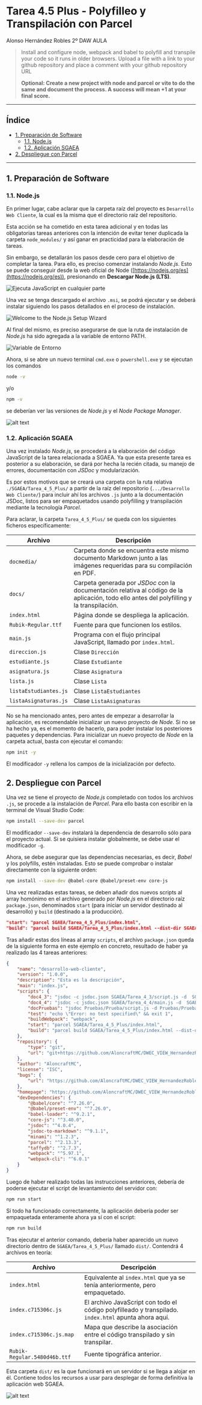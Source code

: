# Tarea 4.5 Plus - Polyfilleo y Transpilación con Parcel

Alonso Hernández Robles 2º DAW AULA

> Install and configure node, webpack and babel to polyfill and transpile your code so it runs in older browsers. Upload a file with a link to your github repository and place a comment with your github repository URL
> 
> **Optional: Create a new project with node and parcel or vite to do the same and document the process. A success will mean +1 at your final score.**

---

## Índice

- [1. Preparación de Software](#1-preparación-de-software)
    - [1.1. Node.js](#11-nodejs)
    - [1.2. Aplicación SGAEA](#12-aplicación-sgaea)
- [2. Despliegue con Parcel](#2-despliegue-con-parcel)

---

## 1. Preparación de Software

### 1.1. Node.js

En primer lugar, cabe aclarar que la carpeta raíz del proyecto es `Desarrollo Web Cliente`, la cual es la misma que el directorio raíz del repositorio.

Esta acción se ha cometido en esta tarea adicional y en todas las obligatorias tareas anteriores con la intención de evitar tener duplicada la carpeta `node_modules/` y así ganar en practicidad para la elaboración de tareas.

Sin embargo, se detallarán los pasos desde cero para el objetivo de completar la tarea. Para ello, es preciso comenzar instalando *Node.js*. Esto se puede conseguir desde la web oficial de Node ([https://nodejs.org/es](https://nodejs.org/es)), presionando en **Descargar Node.js (LTS)**.

![Ejecuta JavaScript en cualquier parte](image.png)

Una vez se tenga descargado el archivo `.msi`, se podrá ejecutar y se deberá instalar siguiendo los pasos detallados en el proceso de instalación.

![Welcome to the Node.js Setup Wizard](image-1.png)

Al final del mismo, es preciso asegurarse de que la ruta de instalación de *Node.js* ha sido agregada a la variable de entorno PATH.

![Variable de Entorno](image-2.png)

Ahora, si se abre un nuevo terminal `cmd.exe` o `powershell.exe` y se ejecutan los comandos

```bash
node -v
```

y/o

```bash
npm -v
```

se deberían ver las versiones de *Node.js* y el *Node Package Manager*.

![alt text](image-3.png)

### 1.2. Aplicación SGAEA

Una vez instalado *Node.js*, se procederá a la elaboración del código JavaScript de la tarea relacionada a SGAEA. Ya que esta presente tarea es posterior a su elaboración, se dará por hecha la recién citada, su manejo de errores, documentación con *JSDoc* y modularización.

Es por estos motivos que se creará una carpeta con la ruta relativa `./SGAEA/Tarea_4_5_Plus/` a partir de la raíz del repositorio (`.../Desarrollo Web Cliente/`) para incluir ahí los archivos `.js` junto a la documentación JSDoc, listos para ser empaquetados usando polyfilling y transpilación mediante la tecnología *Parcel*.

Para aclarar, la carpeta `Tarea_4_5_Plus/` se queda con los siguientes ficheros específicamente:

| Archivo | Descripción |
| - | - |
| `docmedia/` | Carpeta donde se encuentra este mismo documento Markdown junto a las imágenes requeridas para su compilación en PDF. |
| `docs/` | Carpeta generada por *JSDoc* con la documentación relativa al código de la aplicación, todo ello antes del polyfilling y la transpilación. |
| `index.html` | Página donde se despliega la aplicación. |
| `Rubik-Regular.ttf` | Fuente para que funcionen los estilos. |
| `main.js` | Programa con el flujo principal JavaScript, llamado por `index.html`. |
| `direccion.js` | Clase `Dirección` |
| `estudiante.js` | Clase `Estudiante` |
| `asignatura.js` | Clase `Asignatura` |
| `lista.js` | Clase `Lista` |
| `listaEstudiantes.js` | Clase `ListaEstudiantes` |
| `listaAsignaturas.js` | Clase `ListaAsignaturas` |

No se ha mencionado antes, pero antes de empezar a desarrollar la aplicación, es recomendable inicializar un nuevo proyecto de *Node*. Si no se ha hecho ya, es el momento de hacerlo, para poder instalar los posteriores paquetes y dependencias. Para inicializar un nuevo proyecto de *Node* en la carpeta actual, basta con ejecutar el comando:

```bash
npm init -y
```

El modificador `-y` rellena los campos de la inicialización por defecto.

## 2. Despliegue con Parcel

Una vez se tiene el proyecto de *Node.js* completado con todos los archivos `.js`, se procede a la instalación de *Parcel*. Para ello basta con escribir en la terminal de Visual Studio Code:

```bash
npm install --save-dev parcel
```

El modificador `--save-dev` instalará la dependencia de desarrollo sólo para el proyecto actual. Si se quisiera instalar globalmente, se debe usar el modificador `-g`.

Ahora, se debe asegurar que las dependencias necesarias, es decir, *Babel* y los polyfills, estén instaladas. Esto se puede comprobar o instalar directamente con la siguiente orden:

```bash
npm install --save-dev @babel-core @babel/preset-env core-js
```

Una vez realizadas estas tareas, se deben añadir dos nuevos scripts al array homónimo en el archivo generado por *Node.js* en el directorio raíz `package.json`, denominados `start` (para iniciar un servidor destinado al desarrollo) y `build` (destinado a la producción).

```json
"start": "parcel SGAEA/Tarea_4_5_Plus/index.html",
"build": "parcel build SGAEA/Tarea_4_5_Plus/index.html --dist-dir SGAEA/Tarea_4_5_Plus/dist"
```

<div style="page-break-before: always;"></div>

Tras añadir estas dos líneas al array `scripts`, el archivo `package.json` queda de la siguiente forma en este ejemplo en concreto, resultado de haber ya realizado las 4 tareas anteriores:

```json
{
    "name": "desarrollo-web-cliente",
    "version": "1.0.0",
    "description": "Esta es la descripción",
    "main": "index.js",
    "scripts": {
        "doc4_3": "jsdoc -c jsdoc.json SGAEA/Tarea_4_3/script.js -d  SGAEA/Tarea_4_3/docs -p",
        "doc4_4": "jsdoc -c jsdoc.json SGAEA/Tarea_4_4/main.js -d  SGAEA/Tarea_4_4/docs -p",
        "docPruebas": "jsdoc Pruebas/Prueba/script.js -d Pruebas/Prueba/docs -p",
        "test": "echo \"Error: no test specified\" && exit 1",
        "buildWebpack": "webpack",
        "start": "parcel SGAEA/Tarea_4_5_Plus/index.html",
        "build": "parcel build SGAEA/Tarea_4_5_Plus/index.html --dist-dir SGAEA/Tarea_4_5_Plus/dist"
    },
    "repository": {
        "type": "git",
        "url": "git+https://github.com/AloncraftMC/DWEC_VIEW_HernandezRobles_Alonso.git"
    },
    "author": "AloncraftMC",
    "license": "ISC",
    "bugs": {
        "url": "https://github.com/AloncraftMC/DWEC_VIEW_HernandezRobles_Alonso/issues"
    },
    "homepage": "https://github.com/AloncraftMC/DWEC_VIEW_HernandezRobles_Alonso#readme",
    "devDependencies": {
        "@babel/core": "^7.26.0",
        "@babel/preset-env": "^7.26.0",
        "babel-loader": "^9.2.1",
        "core-js": "^3.40.0",
        "jsdoc": "^4.0.4",
        "jsdoc-to-markdown": "^9.1.1",
        "minami": "^1.2.3",
        "parcel": "^2.13.3",
        "taffydb": "^2.7.3",
        "webpack": "^5.97.1",
        "webpack-cli": "^6.0.1"
    }
}
```

<div style="page-break-before: always;"></div>

Luego de haber realizado todas las instrucciones anteriores, debería de poderse ejecutar el script de levantamiento del servidor con:

```bash
npm run start
```

Si todo ha funcionado correctamente, la aplicación debería poder ser empaquetada enteramente ahora ya sí con el script:

```bash
npm run build
```

Tras ejecutar el anterior comando, debería haber aparecido un nuevo directorio dentro de `SGAEA/Tarea_4_5_Plus/` llamado `dist/`. Contendrá 4 archivos en teoría:

| Archivo | Descripción |
| - | - |
| `index.html` | Equivalente al `index.html` que ya se tenía anteriormente, pero empaquetado.
| `index.c715306c.js` | El archivo JavaScript con todo el código polyfilleado y transpilado. `index.html` apunta ahora aquí.
| `index.c715306c.js.map` | Mapa que describe la asociación entre el código transpilado y sin transpilar.
| `Rubik-Regular.5480d46b.ttf` | Fuente tipográfica anterior.

Esta carpeta `dist/` es la que funcionará en un servidor si se llega a alojar en él. Contiene todos los recursos a usar para desplegar de forma definitiva la aplicación web SGAEA.

![alt text](image-4.png)